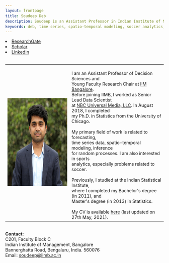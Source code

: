 ```yaml
---
layout: frontpage
title: Soudeep Deb
description: Soudeep is an Assistant Professor in Indian Institute of Management, Bangalore. 
keywords: deb, time series, spatio-temporal modeling, soccer analytics, forecasting, IIMB.
---
```


<div class="navbar">
  <div class="navbar-inner">
    <div class="nav">
        <li><a href="https://www.researchgate.net/profile/Soudeep_Deb" target="_blank">ResearchGate</a></li>
        <li><a href="https://scholar.google.com/citations?user=HjWwFs8AAAAJ&hl=en&oi=ao" target="_blank">Scholar</a></li>
        <li><a href="https://www.linkedin.com/in/debsoudeep/" target="_blank">LinkedIn</a></li>
        </div>
  </div>
</div>

<table class="wide">
<tr>
<td class="left">
    <img id="frontphoto" src="soudeep-pic3.png" width="280" height="280" alt="" />
</td>
&nbsp; &nbsp; &nbsp; &nbsp; 
<td class="left">
<br> I am an Assistant Professor of Decision Sciences and   
<br> Young Faculty Research Chair at <a href="https://www.iimb.ac.in/user/196/soudeep-deb">IIM Bangalore</a>. 
<br> Before joining IIMB, I worked as Senior Lead Data Scientist 
<br> at <a href="http://www.nbcuniversal.com/" target="_blank">NBC Universal Media, LLC</a>. In August 2018, I completed 
<br> my Ph.D. in Statistics from the University of Chicago.
<br> 
<br> My primary field of work is related to forecasting, 
<br> time series data, spatio-temporal modeling, inference 
<br> for random processes. I am also interested in sports 
<br> analytics, especially problems related to soccer.
<br>
<br> Previously, I studied at the Indian Statistical Institute, 
<br> where I completed my Bachelor's degree (in 2011), and 
<br> Master's  degree (in 2013) in Statistics.
<br> 
<br> My CV is available <a href="https://soudeepd.github.io/Resume/CV_DebSoudeep.pdf" target="_blank">here</a> (last updated on 27th May, 2021).
</td>
</tr>
</table>

<tr>
<td class="left">
<br> <b> Contact: </b>
<br> C201, Faculty Block C
<br> Indian Institute of Management, Bangalore
<br> Bannerghatta Road, Bengaluru, India. 560076
<br> Email: <a href="mailto:soudeep@iimb.ac.in" target="_blank">soudeep@iimb.ac.in</a>
</td>
</tr>

